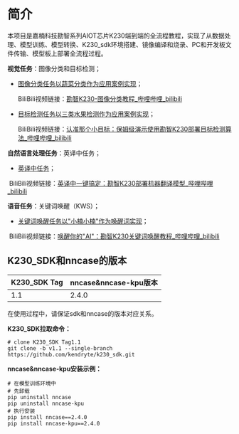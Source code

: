 # 简介

本项目是嘉楠科技勘智系列AIOT芯片K230端到端的全流程教程，实现了从数据处理、模型训练、模型转换、K230_sdk环境搭建、镜像编译和烧录、PC和开发板文件传输、模型板上部署全流程过程。

**视觉任务**：图像分类和目标检测；

- [图像分类任务以蔬菜分类作为应用案例实现](https://github.com/kendryte/K230_training_scripts/tree/main/end2end_cls_doc)；

  BiliBili视频链接：[勘智K230-图像分类教程_哔哩哔哩_bilibili](https://www.bilibili.com/video/BV1KG411R79A/?vd_source=f06c64cf853ec01c8ee44cf119abc7f0)

- [目标检测任务以三类水果检测作为应用案例实现](https://github.com/kendryte/K230_training_scripts/tree/main/end2end_det_doc)；

  BiliBili视频链接：[认准那个小目标：保姆级演示使用勘智K230部署目标检测算法_哔哩哔哩_bilibili](https://www.bilibili.com/video/BV18u41137sN/?vd_source=f06c64cf853ec01c8ee44cf119abc7f0)

**自然语言处理任务**：英译中任务；

- [英译中任务](https://github.com/kendryte/K230_training_scripts/tree/main/end2end_translate_doc)；

​	BiliBili视频链接：[英译中一键搞定：勘智K230部署机器翻译模型_哔哩哔哩_bilibili](https://www.bilibili.com/video/BV1fC4y1J7mr/?spm_id_from=333.999.0.0&vd_source=44017c249f4b4c572672eb7cd1c45d17)

**语音任务**：关键词唤醒（KWS）；

- [关键词唤醒任务以"小楠小楠"作为唤醒词实现](https://github.com/kendryte/K230_training_scripts/tree/main/end2end_kws_doc)；

​	BiliBili视频链接：[唤醒你的"AI"：勘智K230关键词唤醒教程_哔哩哔哩_bilibili](https://www.bilibili.com/video/BV1Tw411W7dW/?spm_id_from=333.999.0.0&vd_source=44017c249f4b4c572672eb7cd1c45d17)

## K230_SDK和nncase的版本

| K230_SDK Tag | nncase&nncase-kpu版本 |
| ------------ | --------------------- |
| 1.1          | 2.4.0                 |

在使用过程中，请保证sdk和nncase的版本对应关系。

**K230_SDK拉取命令：**

```
# clone K230_SDK Tag1.1
git clone -b v1.1 --single-branch  https://github.com/kendryte/k230_sdk.git
```

**nncase&nncase-kpu安装示例：**

```
# 在模型训练环境中
# 先卸载
pip uninstall nncase
pip uninstall nncase-kpu
# 执行安装
pip install nncase==2.4.0
pip install nncase-kpu==2.4.0
```

